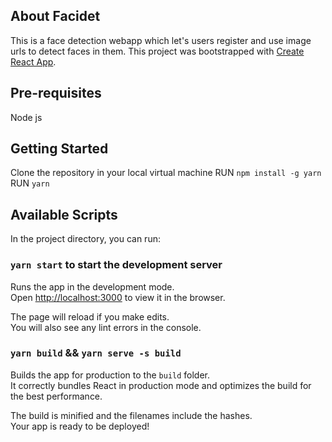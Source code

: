 ## About Facidet
This is a face detection webapp which let's users register and use image urls to detect faces in them.
This project was bootstrapped with [Create React App](https://github.com/facebook/create-react-app).

## Pre-requisites
Node js

## Getting Started
Clone the repository in your local virtual machine
RUN `npm install -g yarn`
RUN `yarn`

## Available Scripts

In the project directory, you can run:

### `yarn start` to start the development server

Runs the app in the development mode.\
Open [http://localhost:3000](http://localhost:3000) to view it in the browser.

The page will reload if you make edits.\
You will also see any lint errors in the console.

### `yarn build` && `yarn serve -s build`

Builds the app for production to the `build` folder.\
It correctly bundles React in production mode and optimizes the build for the best performance.

The build is minified and the filenames include the hashes.\
Your app is ready to be deployed!
